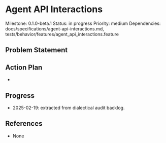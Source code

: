 # Agent API Interactions
Milestone: 0.1.0-beta.1
Status: in progress
Priority: medium
Dependencies: docs/specifications/agent-api-interactions.md, tests/behavior/features/agent_api_interactions.feature

## Problem Statement
<description>


## Action Plan
- <tasks>

## Progress
- 2025-02-19: extracted from dialectical audit backlog.

## References
- None
